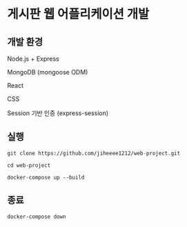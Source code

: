 # 게시판 웹 어플리케이션 개발

## 개발 환경
Node.js + Express  

MongoDB (mongoose ODM)  

React  

CSS  

Session 기반 인증 (express-session)

## 실행 
```
git clone https://github.com/jiheeee1212/web-project.git  
```
```
cd web-project  
```
```
docker-compose up --build  
```
## 종료
```
docker-compose down 
```

